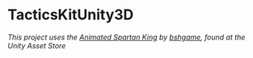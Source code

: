 # TacticsKitUnity3D


_This project uses the [Animated Spartan King](https://www.assetstore.unity3d.com/en/#!/content/1735) by [bshgame](https://www.assetstore.unity3d.com/en/#!/search/page=1/sortby=popularity/query=publisher:645), found at the Unity Asset Store_
